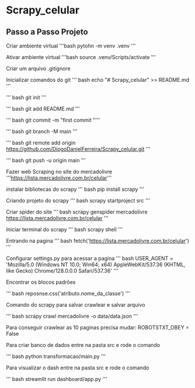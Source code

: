 # Scrapy_celular

## Passo a Passo Projeto

Criar ambiente virtual
'''bash
pytohn -m venv .venv
'''

Ativar ambiente virtual
'''bash
source .venv/Scripts/activate
'''

Criar um arquivo .gitignore

Inicializar comandos do git
''' bash
echo "# Scrapy_celular" >> README.md
'''

''' bash
git init
'''

''' bash
git add README.md
'''

''' bash
git commit -m "first commit
"'''

''' bash
git branch -M main
'''

''' bash
git remote add origin https://github.com/DiogoDanielFerreira/Scrapy_celular.git
'''

''' bash
git push -u origin main
'''

Fazer web Scraping no site do mercadolivre
'''https://lista.mercadolivre.com.br/celular'''

instalar bibliotecas do scrapy
''' bash
pip install scrapy
'''

Criando projeto do scrapy
''' bash
scrapy startproject src
'''

Criar spider do site
''' bash
scrapy genspider mercadolivre https://lista.mercadolivre.com.br/celular
'''

Iniciar terminal do scrapy
''' bash
scrapy shell
'''

Entrando na pagina
''' bash
fetch('https://lista.mercadolivre.com.br/celular')
'''

Configurar settings.py para acessar a pagina 
''' bash
USER_AGENT = 'Mozilla/5.0 (Windows NT 10.0; Win64; x64) AppleWebKit/537.36 (KHTML, like Gecko) Chrome/128.0.0.0 Safari/537.36'
'''

Encontrar os blocos padrões

''' bash
reposnse.css('atributo.nome_da_classe')
'''

Comando do scrapy para salvar crawlear e salvar arquivo

''' bash
scrapy crawl mercadolivre -o data/data.json
'''

Para conseguir crawlear as 10 paginas precisa mudar: ROBOTSTXT_OBEY = False

Para criar banco de dados entre na pasta src e rode o comando

''' bash
python transformacao/main.py
'''

Para visualizar o dash entre na pasta src e rode o comando 

''' bash
streamlit run dashboard/app.py
''' 





